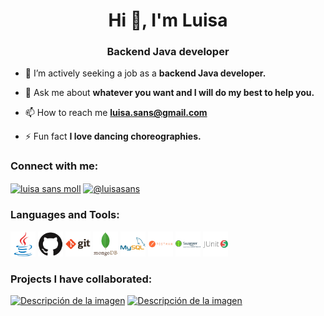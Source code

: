 <h1 align="center">Hi 👋, I'm Luisa</h1>
<h3 align="center">Backend Java developer</h3>

- 🌱 I’m actively seeking a job as a **backend Java developer.**

- 💬 Ask me about **whatever you want and I will do my best to help you.**

- 📫 How to reach me **luisa.sans@gmail.com**

- ⚡ Fun fact **I love dancing choreographies.**

<h3 align="left">Connect with me:</h3>
<p align="left">
<a href="https://linkedin.com/in/luisa-sans-moll" target="blank"><img align="center" src="https://raw.githubusercontent.com/rahuldkjain/github-profile-readme-generator/master/src/images/icons/Social/linked-in-alt.svg" alt="luisa sans moll" height="30" width="40" /></a>
<a href="https://instagram.com/luisasans" target="blank"><img align="center" src="https://raw.githubusercontent.com/rahuldkjain/github-profile-readme-generator/master/src/images/icons/Social/instagram.svg" alt="@luisasans" height="30" width="40" /></a>
</p>

<h3 align="left">Languages and Tools:</h3>
<p align="left">
<a href="https://www.java.com" target="_blank" rel="noreferrer"> <img src="https://raw.githubusercontent.com/devicons/devicon/master/icons/java/java-original.svg" alt="java" width="40" height="40"/></a> 
<a href="https://www.java.com" target="_blank" rel="noreferrer"> <img src="https://raw.githubusercontent.com/devicons/devicon/master/icons/github/github-original.svg" alt="github" width="40" height="40"/></a> 
<a href="https://www.git-scm.com/" target="_blank" rel="noreferrer"> <img src="https://raw.githubusercontent.com/devicons/devicon/master/icons/git/git-original-wordmark.svg" alt="git" width="40" height="40"/></a> 
<a href="https://www.mongodb.com/" target="_blank" rel="noreferrer"> <img src="https://raw.githubusercontent.com/devicons/devicon/master/icons/mongodb/mongodb-original-wordmark.svg" alt="mongodb" width="40" height="40"/></a> 
<a href="https://www.mysql.com/" target="_blank" rel="noreferrer"> <img src="https://raw.githubusercontent.com/devicons/devicon/master/icons/mysql/mysql-original-wordmark.svg" alt="mysql" width="40" height="40"/></a> 
<a href="https://www.postman.com/" target="_blank" rel="noreferrer"> <img src="https://raw.githubusercontent.com/devicons/devicon/master/icons/postman/postman-original-wordmark.svg" alt="postman" width="40" height="40"/></a> 
<a href="https://www.swagger.io/" target="_blank" rel="noreferrer"> <img src="https://raw.githubusercontent.com/devicons/devicon/master/icons/swagger/swagger-original-wordmark.svg" alt="swagger" width="40" height="40"/></a> 
<a href="https://www.junit.org/" target="_blank" rel="noreferrer"> <img src="https://raw.githubusercontent.com/devicons/devicon/master/icons/junit/junit-original-wordmark.svg" alt="junit" width="40" height="40"/></a> 
<h3 align="left">Projects I have collaborated:</h3>
<a href="https://github.com/IT-Academy-BCN/ita-challenges-backend" target="_blank">
    <img src="https://avatars.githubusercontent.com/u/52916255?s=48&v=4" alt="Descripción de la imagen" width="40" height="40"></a>
<a href="https://play.google.com/store/apps/details?id=com.catgrafia.app&hl=es" target="_blank">
    <img src="https://play-lh.googleusercontent.com/A49qY2BKkFVNd0hHO5Y8bWOr3YNR-prhUN6onCWnMzSwzgk6Qur55TuiV3kRHvjjww=w240-h480-rw" alt="Descripción de la imagen" width="40" height="40"></a>

